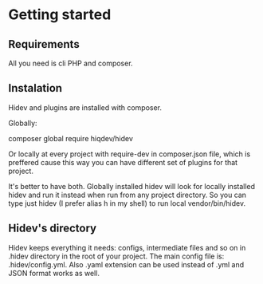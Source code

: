 # Getting started

## Requirements 

All you need is cli PHP and composer.

## Instalation

Hidev and plugins are installed with composer.
 
Globally:

composer global require hiqdev/hidev

Or locally at every project with require-dev in composer.json file, which is preffered cause this way you can have different set of plugins for that project.

It's better to have both. Globally installed hidev will look for locally installed hidev and run it instead when run from any project directory. So you can type just hidev (I prefer alias h in my shell) to run local vendor/bin/hidev.

## Hidev's directory 

Hidev keeps everything it needs: configs, intermediate files and so on in .hidev directory in the root of your project. 
The main config file is: .hidev/config.yml. 
Also .yaml extension can be used instead of .yml and JSON format works as well.  

